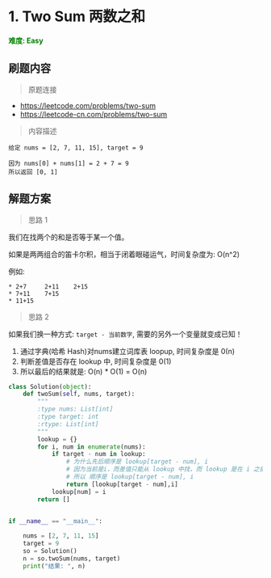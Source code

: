 # 1. Two Sum 两数之和

**<font color=green>难度: Easy</font>**

## 刷题内容

> 原题连接

* https://leetcode.com/problems/two-sum
* https://leetcode-cn.com/problems/two-sum

> 内容描述

```
给定 nums = [2, 7, 11, 15], target = 9

因为 nums[0] + nums[1] = 2 + 7 = 9
所以返回 [0, 1]
```

## 解题方案

> 思路 1

我们在找两个的和是否等于某一个值。

如果是两两组合的笛卡尔积，相当于闭着眼碰运气，时间复杂度为: O(n^2) 

例如: 

```
* 2+7     2+11    2+15
* 7+11    7+15
* 11+15
```


> 思路 2

如果我们换一种方式: `target - 当前数字`, 需要的另外一个变量就变成已知！

1. 通过字典(哈希 Hash)对nums建立词库表 loopup, 时间复杂度是 0(n)
2. 判断差值是否存在 lookup 中, 时间复杂度是 0(1)
3. 所以最后的结果就是: O(n) * O(1) = O(n)

```python
class Solution(object):
    def twoSum(self, nums, target):
        """
        :type nums: List[int]
        :type target: int
        :rtype: List[int]
        """
        lookup = {}
        for i, num in enumerate(nums):
            if target - num in lookup:
                # 为什么先后顺序是 lookup[target - num], i
                # 因为当前是i，而差值只能从 lookup 中找，而 lookup 是在 i 之前面入库的
                # 所以 顺序是 lookup[target - num], i
                return [lookup[target - num],i]
            lookup[num] = i
        return []

    
if __name__ == "__main__":

    nums = [2, 7, 11, 15]
    target = 9
    so = Solution()
    n = so.twoSum(nums, target)
    print("结果: ", n)
```
